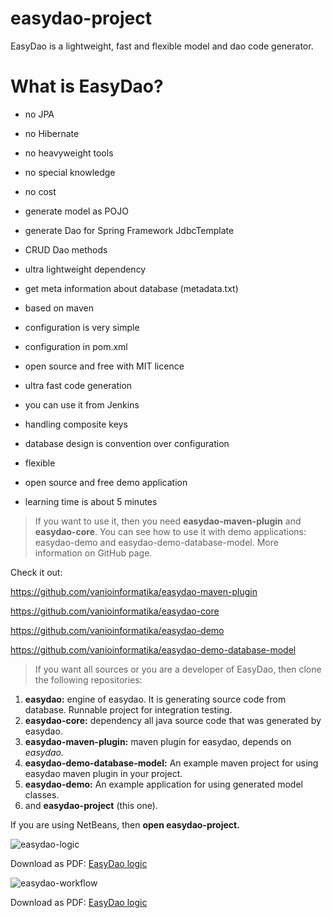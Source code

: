 easydao-project
===============

EasyDao is a lightweight, fast and flexible model and dao code generator.

# What is EasyDao? 

* no JPA
* no Hibernate
* no heavyweight tools
* no special knowledge
* no cost

* generate model as POJO
* generate Dao for Spring Framework JdbcTemplate
* CRUD Dao methods
* ultra lightweight dependency
* get meta information about database (metadata.txt)
* based on maven
* configuration is very simple
* configuration in pom.xml
* open source and free with MIT licence
* ultra fast code generation
* you can use it from Jenkins
* handling composite keys
* database design is convention over configuration
* flexible
* open source and free demo application
* learning time is about 5 minutes

> If you want to use it, then you need **easydao-maven-plugin** and **easydao-core**. You can see how to use it with demo applications: easydao-demo and easydao-demo-database-model. More information on GitHub page.

Check it out:

https://github.com/vanioinformatika/easydao-maven-plugin

https://github.com/vanioinformatika/easydao-core

https://github.com/vanioinformatika/easydao-demo

https://github.com/vanioinformatika/easydao-demo-database-model

> If you want all sources or you are a developer of EasyDao, then clone the following repositories:

1. **easydao:** engine of easydao. It is generating source code from database. Runnable project for integration testing.
1. **easydao-core:** dependency all java source code that was generated by easydao.
1. **easydao-maven-plugin:** maven plugin for easydao, depends on _easydao._
1. **easydao-demo-database-model:** An example maven project for using easydao maven plugin in your project.
1. **easydao-demo:** An example application for using generated model classes.
1. and **easydao-project** (this one).

If you are using NetBeans, then **open easydao-project.** 

![easydao-logic](../master/easydao-logic.png "EasyDao Logic")

Download as PDF:
[EasyDao logic](../master/easydao-logic.pdf)

![easydao-workflow](../master/easydao-workflow.png "EasyDao Workflow")

Download as PDF:
[EasyDao logic](../master/easydao-workflow.pdf)


